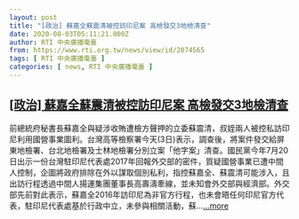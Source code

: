 ```yaml
---
layout: post
title: "[政治] 蘇嘉全蘇震清被控訪印尼案 高檢發交3地檢清查"
date: 2020-08-03T05:11:21.000Z
author: RTI 中央廣播電臺
from: https://www.rti.org.tw/news/view/id/2074565
tags: [ RTI 中央廣播電臺 ]
categories: [ news, RTI 中央廣播電臺 ]
---
```

<!--1596431481000-->
[[政治] 蘇嘉全蘇震清被控訪印尼案 高檢發交3地檢清查](https://www.rti.org.tw/news/view/id/2074565)
------

<div>
前總統府秘書長蘇嘉全與疑涉收賄遭檢方聲押的立委蘇震清，叔姪兩人被控私訪印尼利用國營事業圖利。台灣高等檢察署今天(3日)表示，調查後，將案件發交給屏東地檢署、台北地檢署及士林地檢署分別立案「他字案」清查。國民黨今年7月20日出示一份台灣駐印尼代表處2017年回報外交部的密件，質疑國營事業已遭中間人控制，企圖將政府排除在外以謀取個別私利，指控蘇嘉全、蘇震清可能涉入，且出訪行程透過中間人揚運集團董事長高壽濤牽線，並未知會外交部與經濟部。外交部先前對此表示，蘇嘉全2016年訪印尼為非官方行程，也未會晤任何印尼官方代表，駐印尼代表處基於行政中立，未參與相關活動，蘇...<a target="_blank" href="https://www.rti.org.tw/news/view/id/2074565">...more</a>
</div>
